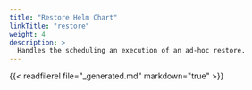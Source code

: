 ```yaml
---
title: "Restore Helm Chart"
linkTitle: "restore"
weight: 4
description: >
  Handles the scheduling an execution of an ad-hoc restore.
---
```


{{< readfilerel file="_generated.md" markdown="true" >}}
